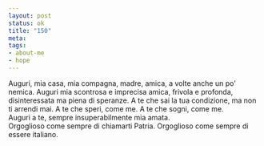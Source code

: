 ```yaml
--- 
layout: post
status: ok
title: "150"
meta: 
tags: 
- about-me
- hope
---
```

Auguri, mia casa, mia compagna, madre, amica, a volte anche un po' nemica. Auguri mia scontrosa e imprecisa amica, frivola e profonda,  disinteressata ma piena di speranze. A te che sai la tua condizione, ma non ti arrendi mai. A te che speri, come me. A te che sogni, come me.  
Auguri a te, sempre insuperabilmente mia amata.  
Orgoglioso come sempre di chiamarti Patria. Orgoglioso come sempre di essere italiano.  
